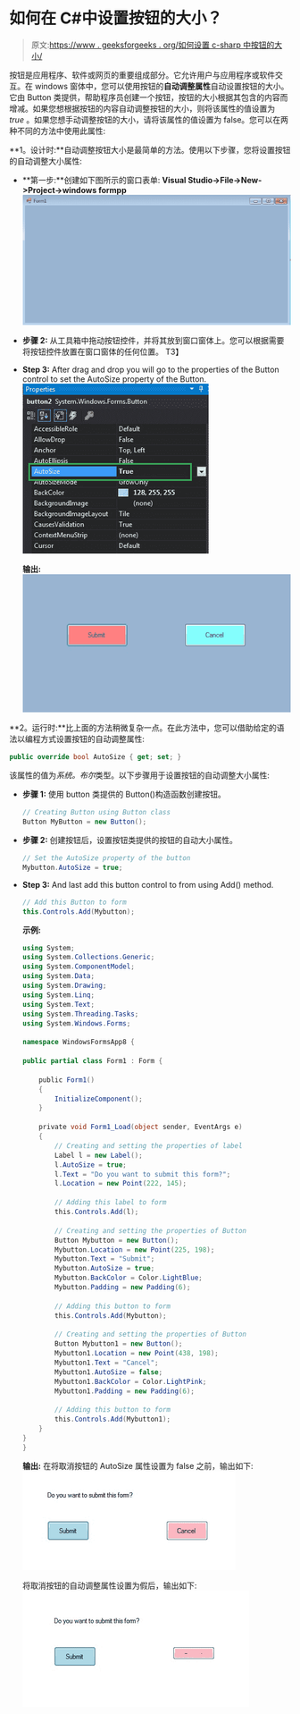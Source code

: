 # 如何在 C#中设置按钮的大小？

> 原文:[https://www . geeksforgeeks . org/如何设置 c-sharp 中按钮的大小/](https://www.geeksforgeeks.org/how-to-set-the-size-of-the-button-in-c-sharp/)

按钮是应用程序、软件或网页的重要组成部分。它允许用户与应用程序或软件交互。在 windows 窗体中，您可以使用按钮的**自动调整属性**自动设置按钮的大小。
它由 Button 类提供，帮助程序员创建一个按钮，按钮的大小根据其包含的内容而增减。如果您想根据按钮的内容自动调整按钮的大小，则将该属性的值设置为 *true* 。如果您想手动调整按钮的大小，请将该属性的值设置为 false。您可以在两种不同的方法中使用此属性:

**1。设计时:**自动调整按钮大小是最简单的方法。使用以下步骤，您将设置按钮的自动调整大小属性:

*   **第一步:**创建如下图所示的窗口表单:
    **Visual Studio->File->New->Project->windows formpp**
    ![](img/9889dfd1d09174ca813cf58170ab9cc8.png)
*   **步骤 2:** 从工具箱中拖动按钮控件，并将其放到窗口窗体上。您可以根据需要将按钮控件放置在窗口窗体的任何位置。
    T3】
*   **Step 3:** After drag and drop you will go to the properties of the Button control to set the AutoSize property of the Button.
    ![](img/0efdb09464940b51f152b6c18c78f16e.png)

    **输出:**
    ![](img/8441317d82d799622292431f841b69b1.png)

**2。运行时:**比上面的方法稍微复杂一点。在此方法中，您可以借助给定的语法以编程方式设置按钮的自动调整属性:

```cs
public override bool AutoSize { get; set; }
```

该属性的值为*系统。布尔*类型。以下步骤用于设置按钮的自动调整大小属性:

*   **步骤 1:** 使用 button 类提供的 Button()构造函数创建按钮。

    ```cs
    // Creating Button using Button class
    Button MyButton = new Button();

    ```

*   **步骤 2:** 创建按钮后，设置按钮类提供的按钮的自动大小属性。

    ```cs
    // Set the AutoSize property of the button
    Mybutton.AutoSize = true;

    ```

*   **Step 3:** And last add this button control to from using Add() method.

    ```cs
    // Add this Button to form
    this.Controls.Add(Mybutton);

    ```

    **示例:**

    ```cs
    using System;
    using System.Collections.Generic;
    using System.ComponentModel;
    using System.Data;
    using System.Drawing;
    using System.Linq;
    using System.Text;
    using System.Threading.Tasks;
    using System.Windows.Forms;

    namespace WindowsFormsApp8 {

    public partial class Form1 : Form {

        public Form1()
        {
            InitializeComponent();
        }

        private void Form1_Load(object sender, EventArgs e)
        {
            // Creating and setting the properties of label
            Label l = new Label();
            l.AutoSize = true;
            l.Text = "Do you want to submit this form?";
            l.Location = new Point(222, 145);

            // Adding this label to form
            this.Controls.Add(l);

            // Creating and setting the properties of Button
            Button Mybutton = new Button();
            Mybutton.Location = new Point(225, 198);
            Mybutton.Text = "Submit";
            Mybutton.AutoSize = true;
            Mybutton.BackColor = Color.LightBlue;
            Mybutton.Padding = new Padding(6);

            // Adding this button to form
            this.Controls.Add(Mybutton);

            // Creating and setting the properties of Button
            Button Mybutton1 = new Button();
            Mybutton1.Location = new Point(438, 198);
            Mybutton1.Text = "Cancel";
            Mybutton1.AutoSize = false;
            Mybutton1.BackColor = Color.LightPink;
            Mybutton1.Padding = new Padding(6);

            // Adding this button to form
            this.Controls.Add(Mybutton1);
        }
    }
    }
    ```

    **输出:**
    在将取消按钮的 AutoSize 属性设置为 false 之前，输出如下:
    ![](img/df4b12dca3b6ec2ec5ac316d1bbcedf5.png)

    将取消按钮的自动调整属性设置为假后，输出如下:
    ![](img/617bb2e4fd346b84a274572f23803b94.png)